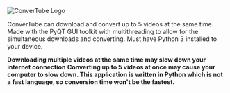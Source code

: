 ![ConverTube Logo](https://github.com/sketchyboi14/ConverTube/blob/master/assets/ConverTube_Logo.png)

ConverTube can download and convert up to 5 videos at the same time. Made with the PyQT GUI toolkit with multithreading to allow for the simultaneous downloads and converting. Must have Python 3 installed to your device.

**Downloading multiple videos at the same time may slow down your internet connection**
**Converting up to 5 videos at once may cause your computer to slow down. This application is written in Python which is not a fast language, so conversion time won't be the fastest.**

